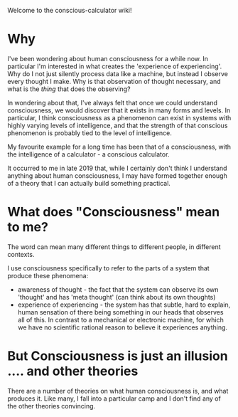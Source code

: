 Welcome to the conscious-calculator wiki!

# Why
I've been wondering about human consciousness for a while now. In particular I'm interested in what creates the 'experience of experiencing'. Why do I not just silently process data like a machine, but instead I observe every thought I make. Why is that observation of thought necessary, and what is the _thing_ that does the observing?

In wondering about that, I've always felt that once we could understand consciousness, we would discover that it exists in many forms and levels. In particular, I think consciousness as a phenomenon can exist in systems with highly varying levels of intelligence, and that the strength of that conscious phenomenon is probably tied to the level of intelligence.

My favourite example for a long time has been that of a consciousness, with the intelligence of a calculator - a conscious calculator.

It occurred to me in late 2019 that, while I certainly don't think I understand anything about human consciousness, I may have formed together enough of a theory that I can actually build something practical.

# What does "Consciousness" mean to me?
The word can mean many different things to different people, in different contexts.

I use consciousness specifically to refer to the parts of a system that produce these phenomena:
* awareness of thought - the fact that the system can observe its own 'thought' and has 'meta thought' (can think about its own thoughts)
* experience of experiencing - the system has that subtle, hard to explain, human sensation of there being something in our heads that observes all of this. In contrast to a mechanical or electronic machine, for which we have no scientific rational reason to believe it experiences anything.

# But Consciousness is just an illusion .... and other theories
There are a number of theories on what human consciousness is, and what produces it. Like many, I fall into a particular camp and I don't find any of the other theories convincing.